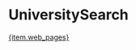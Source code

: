 # UniversitySearch
<a href='https://drive.google.com/file/d/1o7f56G4Qbm_q5KJIQrR4vvUbqJ7v-HwX/view?usp=sharing'>{item.web_pages}</a>
